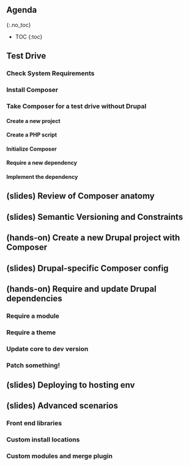 ## Agenda
{:.no_toc}

* TOC
{:toc}
  
## Test Drive

### Check System Requirements

### Install Composer

### Take Composer for a test drive without Drupal

#### Create a new project

#### Create a PHP script

#### Initialize Composer

#### Require a new dependency

#### Implement the dependency

## (slides) Review of Composer anatomy

## (slides) Semantic Versioning and Constraints

## (hands-on) Create a new Drupal project with Composer

## (slides) Drupal-specific Composer config

## (hands-on) Require and update Drupal dependencies

### Require a module
### Require a theme
### Update core to dev version
### Patch something! 

## (slides) Deploying to hosting env

## (slides) Advanced scenarios

### Front end libraries
### Custom install locations
### Custom modules and merge plugin
